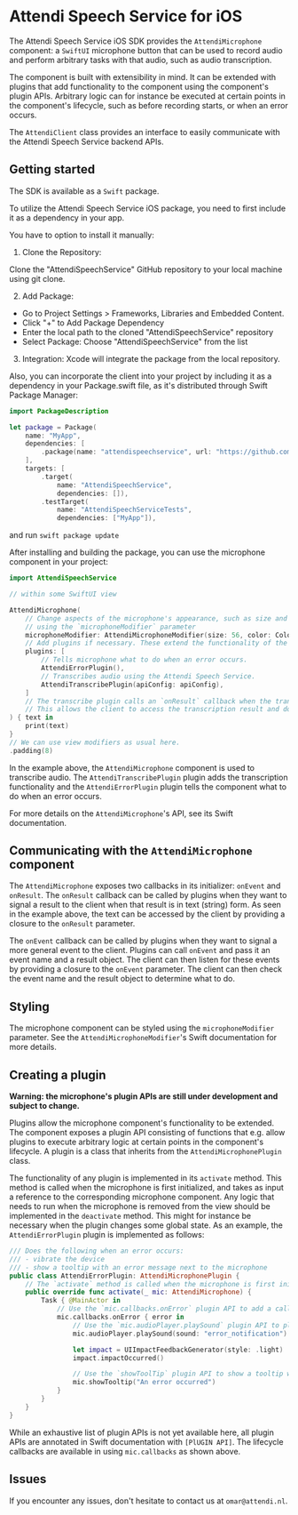 # Attendi Speech Service for iOS

The Attendi Speech Service iOS SDK provides the `AttendiMicrophone` component: a `SwiftUI` microphone button that can be used to record audio and perform arbitrary tasks with that audio, such as audio transcription.

The component is built with extensibility in mind. It can be extended with plugins that add functionality to the component using the component's plugin APIs. Arbitrary logic can for instance be executed at certain points in the component's lifecycle, such as before recording starts, or when an error occurs.

The `AttendiClient` class provides an interface to easily communicate with the Attendi Speech Service backend APIs.

## Getting started

The SDK is available as a `Swift` package.

To utilize the Attendi Speech Service iOS package, you need to first include it as a dependency in your app.

You have to option to install it manually:

1. Clone the Repository:

Clone the "AttendiSpeechService" GitHub repository to your local machine using git clone.

2. Add Package:

- Go to Project Settings > Frameworks, Libraries and Embedded Content.
- Click "+" to Add Package Dependency
- Enter the local path to the cloned "AttendiSpeechService" repository
- Select Package: Choose "AttendiSpeechService" from the list

3. Integration: Xcode will integrate the package from the local repository.

Also, you can incorporate the client into your project by including it as a dependency in your Package.swift file, as it's distributed through Swift Package Manager: 

```swift
import PackageDescription

let package = Package(
    name: "MyApp",
    dependencies: [
        .package(name: "attendispeechservice", url: "https://github.com/attenditechnology/attendi-ios.git", path: "AttendiSpeechService"),
    ],
    targets: [
        .target(
            name: "AttendiSpeechService",
            dependencies: []),
        .testTarget(
            name: "AttendiSpeechServiceTests",
            dependencies: ["MyApp"]),
```

and run `swift package update`

After installing and building the package, you can use the microphone component in your project:

```swift
import AttendiSpeechService

// within some SwiftUI view

AttendiMicrophone(
    // Change aspects of the microphone's appearance, such as size and color,
    // using the `microphoneModifier` parameter
    microphoneModifier: AttendiMicrophoneModifier(size: 56, color: Color.red),
    // Add plugins if necessary. These extend the functionality of the microphone component.
    plugins: [
        // Tells microphone what to do when an error occurs.
        AttendiErrorPlugin(),
        // Transcribes audio using the Attendi Speech Service.
        AttendiTranscribePlugin(apiConfig: apiConfig),
    ]
    // The transcribe plugin calls an `onResult` callback when the transcription result is available.
    // This allows the client to access the transcription result and do something with it.
) { text in
    print(text)
}
// We can use view modifiers as usual here.
.padding(8)
```

In the example above, the `AttendiMicrophone` component is used to transcribe audio. The `AttendiTranscribePlugin` plugin adds the transcription functionality and the `AttendiErrorPlugin` plugin tells the component what to do when an error occurs.

For more details on the `AttendiMicrophone`'s API, see its Swift documentation.

## Communicating with the `AttendiMicrophone` component

The `AttendiMicrophone` exposes two callbacks in its initializer: `onEvent` and `onResult`. The `onResult` callback can be called by plugins when they want to signal a result to the client when that result is in text (string) form. As seen in the example above, the text can be accessed by the client by providing a closure to the `onResult` parameter.

The `onEvent` callback can be called by plugins when they want to signal a more general event to the client. Plugins can call `onEvent` and pass it an event name and a result object. The client can then listen for these events by providing a closure to the `onEvent` parameter. The client can then check the event name and the result object to determine what to do.

## Styling

The microphone component can be styled using the `microphoneModifier` parameter. See the `AttendiMicrophoneModifier`'s Swift documentation for more details.

## Creating a plugin

**Warning: the microphone's plugin APIs are still under development and subject to change.**

Plugins allow the microphone component's functionality to be extended. The component exposes a plugin API consisting of functions that e.g. allow plugins to execute arbitrary logic at certain points in the component's lifecycle. A plugin is a class that inherits from the `AttendiMicrophonePlugin` class.

The functionality of any plugin is implemented in its `activate` method. This method is called when the microphone is first initialized, and takes as input a reference to the corresponding microphone component. Any logic that needs to run when the microphone is removed from the view should be implemented in the `deactivate` method. This might for instance be necessary when the plugin changes some global state. As an example, the `AttendiErrorPlugin` plugin is implemented as follows:

```swift
/// Does the following when an error occurs:
/// - vibrate the device
/// - show a tooltip with an error message next to the microphone
public class AttendiErrorPlugin: AttendiMicrophonePlugin {
    // The `activate` method is called when the microphone is first initialized and takes as input a reference to the microphone component.
    public override func activate(_ mic: AttendiMicrophone) {
        Task { @MainActor in
            // Use the `mic.callbacks.onError` plugin API to add a callback that is called when an error occurs.
            mic.callbacks.onError { error in
                // Use the `mic.audioPlayer.playSound` plugin API to play a sound.
                mic.audioPlayer.playSound(sound: "error_notification")

                let impact = UIImpactFeedbackGenerator(style: .light)
                impact.impactOccurred()

                // Use the `showToolTip` plugin API to show a tooltip with an error message next to the microphone.
                mic.showTooltip("An error occurred")
            }
        }
    }
}
```

While an exhaustive list of plugin APIs is not yet available here, all plugin APIs are annotated in Swift documentation with `[PlUGIN API]`. The lifecycle callbacks are available in using `mic.callbacks` as shown above.

## Issues

If you encounter any issues, don't hesitate to contact us at `omar@attendi.nl`.